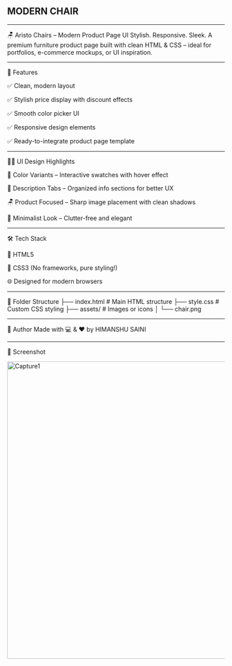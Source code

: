 ## MODERN CHAIR
**************************************************
🪑 Aristo Chairs – Modern Product Page UI
Stylish. Responsive. Sleek.
A premium furniture product page built with clean HTML & CSS – ideal for portfolios, e-commerce mockups, or UI inspiration.

**************************************************

🌟 Features

✅ Clean, modern layout

✅ Stylish price display with discount effects

✅ Smooth color picker UI

✅ Responsive design elements

✅ Ready-to-integrate product page template

****************************************************



🧑‍🎨 UI Design Highlights

🎨 Color Variants – Interactive swatches with hover effect

💬 Description Tabs – Organized info sections for better UX

🪑 Product Focused – Sharp image placement with clean shadows

📱 Minimalist Look – Clutter-free and elegant
**************************************************


🛠 Tech Stack

🧾 HTML5

🎨 CSS3 (No frameworks, pure styling!)

🌐 Designed for modern browsers
**************************************************


📂 Folder Structure
├── index.html         # Main HTML structure
├── style.css          # Custom CSS styling
├── assets/            # Images or icons
│   └── chair.png
**************************************************

🧠 Author
Made with 💻 & ❤️ by HIMANSHU SAINI
**************************************************
📸 Screenshot





<img width="1365" height="687" alt="Capture1" src="https://github.com/user-attachments/assets/1327fd81-a43e-4410-a36e-88ba22841a4c" />
